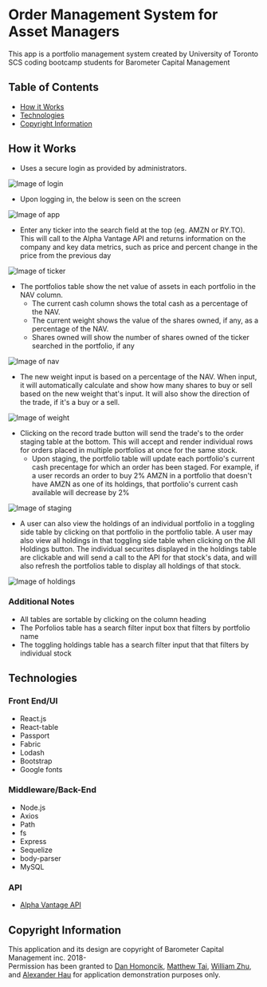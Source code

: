 # Order Management System for Asset Managers

This app is a portfolio management system created by University of Toronto SCS coding bootcamp students for Barometer Capital Management

## Table of Contents

* [How it Works](#how-it-works)
* [Technologies](#technologies)
* [Copyright Information](#copyright-information)


## How it Works

- Uses a secure login as provided by administrators.

![Image of login](./images/login.png)

- Upon logging in, the below is seen on the screen

![Image of app](./images/app.png)

- Enter any ticker into the search field at the top (eg. AMZN or RY.TO). This will call to the Alpha Vantage API and returns information on the company and key data metrics, such as price and percent change in the price from the previous day

![Image of ticker](./images/ticker.png)

- The portfolios table show the net value of assets in each portfolio in the NAV column. 
    * The current cash column shows the total cash as a percentage of the NAV. 
    * The current weight shows the value of the shares owned, if any, as a percentage of the NAV.
    * Shares owned will show the number of shares owned of the ticker searched in the portfolio, if any

![Image of nav](./images/nav.png)

- The new weight input is based on a percentage of the NAV. When input, it will automatically calculate and show how many shares to buy or sell based on the new weight that's input. It will also show the direction of the trade, if it's a buy or a sell.

![Image of weight](./images/weight.png)

- Clicking on the record trade button will send the trade's to the order staging table at the bottom. This will accept and render individual rows for orders placed in multiple portfolios at once for the same stock.
    * Upon staging, the portfolio table will update each portfolio's current cash precentage for which an order has been staged. For example, if a user records an order to buy 2% AMZN in a portfolio that doesn't have AMZN as one of its holdings, that portfolio's current cash available will decrease by 2%

![Image of staging](./images/staging.png)

- A user can also view the holdings of an individual portfolio in a toggling side table by clicking on that portfolio in the portfolio table. A user may also view all holdings in that toggling side table when clicking on the All Holdings button. The individual securites displayed in the holdings table are clickable and will send a call to the API for that stock's data, and will also refresh the portfolios table to display all holdings of that stock.

![Image of holdings](./images/holdings.png)

### Additional Notes
- All tables are sortable by clicking on the column heading
- The Porfolios table has a search filter input box that filters by portfolio name
- The toggling holdings table has a search filter input that that filters by individual stock


## Technologies

### Front End/UI

* React.js
* React-table
* Passport
* Fabric
* Lodash
* Bootstrap
* Google fonts

### Middleware/Back-End

* Node.js
* Axios
* Path
* fs
* Express
* Sequelize
* body-parser
* MySQL

### API

* [Alpha Vantage API](http://alphavantage.co)


## Copyright Information

This application and its design are copyright of Barometer Capital Management inc. 2018-<br>
Permission has been granted to [Dan Homoncik](http://barometercapital.ca), [Matthew Tai](https://matthewtai.github.io/), [William Zhu](https://william5656.github.io/), and [Alexander Hau](https://chestirito.github.io/) for application demonstration purposes only.

